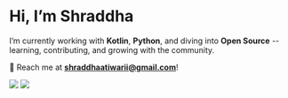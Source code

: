 <h1 align="left">Hi, I’m Shraddha</h1>

I’m currently working with **Kotlin**, **Python**, and diving into **Open Source** -- learning, contributing, and growing with the community.

📧 Reach me at **shraddhaatiwarii@gmail.com**!  

<p align="left">
<img src="https://github-readme-stats.vercel.app/api?username=404shraddha&show_icons=true&theme=codeSTACKr">
<img src="https://github-readme-stats.vercel.app/api/top-langs/?username=404shraddha&theme=codeSTACKr&hide_border=false&langs_count=5" />






